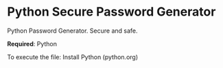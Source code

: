 # Python Secure Password Generator
Python Password Generator. Secure and safe.

**Required**:
Python

To execute the file: 
Install Python (python.org)
